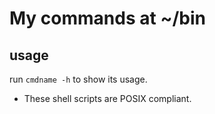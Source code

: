 # My commands at ~/bin

## usage
run `cmdname -h` to show its usage.

- These shell scripts are POSIX compliant.
